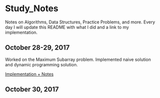 # Study_Notes
Notes on Algorithms, Data Structures, Practice Problems, and more. Every day I will update this README with what I did and a link to my implementation.

## October 28-29, 2017
Worked on the Maximum Subarray problem. Implemented naive solution and dynamic programming solution.  

[Implementation + Notes](brainteasers/max_contig_subarray)

## October 30, 2017
